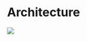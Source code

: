 # Architecture
[![](https://jitpack.io/v/cy-cyx/Architecture.svg)](https://jitpack.io/#cy-cyx/Architecture)
